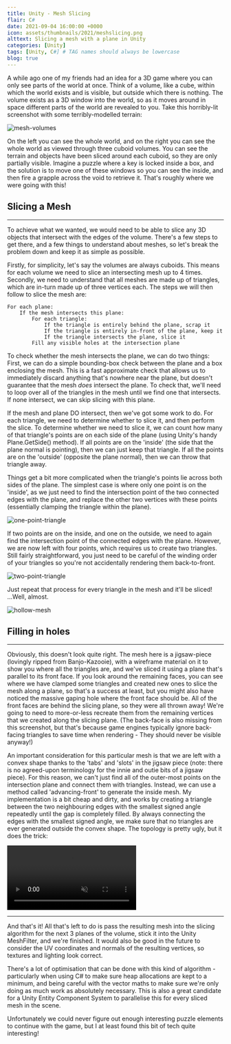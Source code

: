 ```yaml
---
title: Unity - Mesh Slicing
flair: C#
date: 2021-09-04 16:00:00 +0000
icon: assets/thumbnails/2021/meshslicing.png
alttext: Slicing a mesh with a plane in Unity
categories: [Unity]
tags: [Unity, C#] # TAG names should always be lowercase
blog: true
---
```


A while ago one of my friends had an idea for a 3D game where you can only see parts of the world at once. Think of a volume, like a cube, within which the world exists and is visible, but outside which there is nothing. The volume exists as a 3D window into the world, so as it moves around in space different parts of the world are revealed to you. Take this horribly-lit screenshot with some terribly-modelled terrain:

![mesh-volumes]({{site.url}}/assets/posts/2021-09-04-unity-mesh-slicing/comparison.png)

On the left you can see the whole world, and on the right you can see the whole world as viewed through three cuboid volumes. You can see the terrain and objects have been sliced around each cuboid, so they are only partially visible. Imagine a puzzle where a key is locked inside a box, and the solution is to move one of these windows so you can see the inside, and then fire a grapple across the void to retrieve it. That's roughly where we were going with this!

## Slicing a Mesh

---

To achieve what we wanted, we would need to be able to slice any 3D objects that intersect with the edges of the volume. There's a few steps to get there, and a few things to understand about meshes, so let's break the problem down and keep it as simple as possible.

Firstly, for simplicity, let's say the volumes are always cuboids. This means for each volume we need to slice an intersecting mesh up to 4 times. Secondly, we need to understand that all meshes are made up of triangles, which are in-turn made up of three vertices each. The steps we will then follow to slice the mesh are:

```
For each plane:
    If the mesh intersects this plane:
        For each triangle:
            If the triangle is entirely behind the plane, scrap it
            If the triangle is entirely in-front of the plane, keep it
            If the triangle intersects the plane, slice it
        Fill any visible holes at the intersection plane
```

To check whether the mesh intersects the plane, we can do two things: First, we can do a simple bounding-box check between the plane and a box enclosing the mesh. This is a fast approximate check that allows us to immediately discard anything that's nowhere near the plane, but doesn't guarantee that the mesh _does_ intersect the plane. To check that, we'll need to loop over all of the triangles in the mesh until we find one that intersects. If none intersect, we can skip slicing with this plane.

If the mesh and plane DO intersect, then we've got some work to do. For each triangle, we need to determine whether to slice it, and then perform the slice. To determine whether we need to slice it, we can count how many of that triangle's points are on each side of the plane (using Unity's handy Plane.GetSide() method). If all points are on the 'inside' (the side that the plane normal is pointing), then we can just keep that triangle. If all the points are on the 'outside' (opposite the plane normal), then we can throw that triangle away.

Things get a bit more complicated when the triangle's points lie across both sides of the plane. The simplest case is where only one point is on the 'inside', as we just need to find the intersection point of the two connected edges with the plane, and replace the other two vertices with these points (essentially clamping the triangle within the plane).

![one-point-triangle]({{site.url}}/assets/posts/2021-09-04-unity-mesh-slicing/triangle-1.png)

If two points are on the inside, and one on the outside, we need to again find the intersection point of the connected edges with the plane. However, we are now left with four points, which requires us to create two triangles. Still fairly straightforward, you just need to be careful of the winding order of your triangles so you're not accidentally rendering them back-to-front.

![two-point-triangle]({{site.url}}/assets/posts/2021-09-04-unity-mesh-slicing/triangle-2.png)

Just repeat that process for every triangle in the mesh and it'll be sliced! ...Well, almost.

![hollow-mesh]({{site.url}}/assets/posts/2021-09-04-unity-mesh-slicing/hollow-mesh.png)

## Filling in holes

---

Obviously, this doesn't look quite right. The mesh here is a jigsaw-piece (lovingly ripped from Banjo-Kazooie), with a wireframe material on it to show you where all the triangles are, and we've sliced it using a plane that's parallel to its front face. If you look around the remaining faces, you can see where we have clamped some triangles and created new ones to slice the mesh along a plane, so that's a success at least, but you might also have noticed the massive gaping hole where the front face should be. All of the front faces are behind the slicing plane, so they were all thrown away! We're going to need to more-or-less recreate them from the remaining vertices that we created along the slicing plane. (The back-face is also missing from this screenshot, but that's because game engines typically ignore back-facing triangles to save time when rendering - They should never be visible anyway!)

An important consideration for this particular mesh is that we are left with a convex shape thanks to the 'tabs' and 'slots' in the jigsaw piece (note: there is no agreed-upon terminology for the innie and outie bits of a jigsaw piece). For this reason, we can't just find all of the outer-most points on the intersection plane and connect them with triangles. Instead, we can use a method called 'advancing-front' to generate the inside mesh. My implementation is a bit cheap and dirty, and works by creating a triangle between the two neighbouring edges with the smallest signed angle repeatedly until the gap is completely filled. By always connecting the edges with the smallest signed angle, we make sure that no triangles are ever generated outside the convex shape. The topology is pretty ugly, but it does the trick:

<video muted autoplay loop>
    <source src="/assets/posts/2021-09-04-unity-mesh-slicing/mesh-slicing.webm" type="video/mp4">
</video>

---

And that's it! All that's left to do is pass the resulting mesh into the slicing algorithm for the next 3 planes of the volume, stick it into the Unity MeshFilter, and we're finished. It would also be good in the future to consider the UV coordinates and normals of the resulting vertices, so textures and lighting look correct.

There's a lot of optimisation that can be done with this kind of algorithm - particularly when using C# to make sure heap allocations are kept to a minimum, and being careful with the vector maths to make sure we're only doing as much work as absolutely necessary. This is also a great candidate for a Unity Entity Component System to parallelise this for every sliced mesh in the scene.

Unfortunately we could never figure out enough interesting puzzle elements to continue with the game, but I at least found this bit of tech quite interesting!
